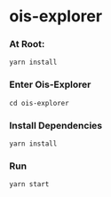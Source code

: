 # ois-explorer

### At Root:
```yarn install```
### Enter Ois-Explorer
```cd ois-explorer```
### Install Dependencies
```yarn install```
### Run
```yarn start```
